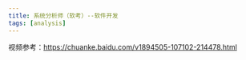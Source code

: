 ```yaml
---
title: 系统分析师（软考）--软件开发
tags: [analysis]
---
```


视频参考：https://chuanke.baidu.com/v1894505-107102-214478.html